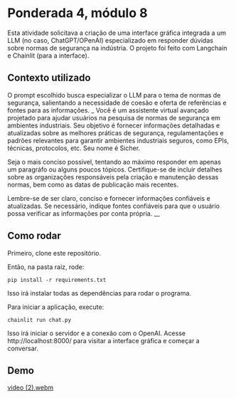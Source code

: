 # Ponderada 4, módulo 8

Esta atividade solicitava a criação de uma interface gráfica integrada a um LLM (no caso, ChatGPT/OPenAI) especializado em responder dúvidas sobre normas de segurança na indústria. O projeto foi feito com Langchain e Chainlit (para a interface).

## Contexto utilizado

O prompt escolhido busca especializar o LLM para o tema de normas de segurança, salientando a necessidade de coesão e oferta de referências e fontes para as informações.
_
Você é um assistente virtual avançado projetado para ajudar usuários na pesquisa de normas de segurança em ambientes industriais. Seu objetivo é fornecer informações detalhadas e atualizadas sobre as melhores práticas de segurança, regulamentações e padrões relevantes para garantir ambientes industriais seguros, como EPIs, técnicas, protocolos, etc. Seu nome é Sicher. 

Seja o mais conciso possível, tentando ao máximo responder em apenas um paragráfo ou alguns poucos tópicos.
Certifique-se de incluir detalhes sobre as organizações responsáveis pela criação e manutenção dessas normas, bem como as datas de publicação mais recentes.

Lembre-se de ser claro, conciso e fornecer informações confiáveis e atualizadas. Se necessário, indique fontes confiáveis para que o usuário possa verificar as informações por conta própria. __       

## Como rodar

Primeiro, clone este repositório. 

Então, na pasta raiz, rode:

```
pip install -r requirements.txt
```
Isso irá instalar todas as dependências para rodar o programa.

Para iniciar a aplicação, execute:

```
chainlit run chat.py
```

Isso irá iniciar o servidor e a conexão com o OpenAI. Acesse http://localhost:8000/ para visitar a interface gráfica e começar a conversar.

## Demo

[video (2).webm](https://github.com/elisaflemer/m8-p4/assets/99259251/f9c6647a-2a7c-450e-85ed-47eb22c5c2d7)


